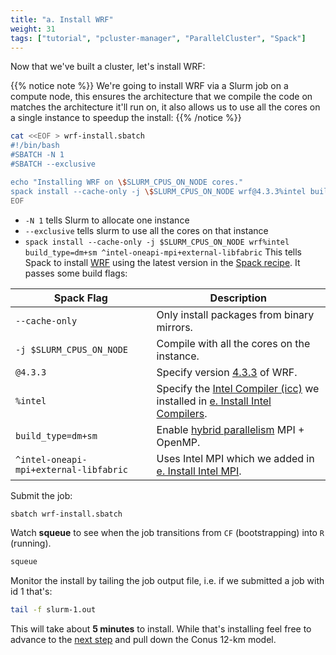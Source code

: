 ```yaml
---
title: "a. Install WRF"
weight: 31
tags: ["tutorial", "pcluster-manager", "ParallelCluster", "Spack"]
---
```


Now that we've built a cluster, let's install WRF:

{{% notice note %}}
We're going to install WRF via a Slurm job on a compute node, this ensures the architecture that we compile the code on matches the architecture it'll run on, it also allows us to use all the cores on a single instance to speedup the install:
{{% /notice %}}

```bash
cat <<EOF > wrf-install.sbatch
#!/bin/bash
#SBATCH -N 1
#SBATCH --exclusive

echo "Installing WRF on \$SLURM_CPUS_ON_NODE cores."
spack install --cache-only -j \$SLURM_CPUS_ON_NODE wrf@4.3.3%intel build_type=dm+sm ^intel-oneapi-mpi+external-libfabric
EOF
```

* `-N 1` tells Slurm to allocate one instance
* `--exclusive` tells slurm to use all the cores on that instance
* `spack install --cache-only -j $SLURM_CPUS_ON_NODE wrf%intel build_type=dm+sm ^intel-oneapi-mpi+external-libfabric` This tells Spack to install [WRF](https://spack.readthedocs.io/en/latest/package_list.html#wrf) using the latest version in the [Spack recipe](https://github.com/spack/spack/blob/develop/var/spack/repos/builtin/packages/wrf/package.py). It passes some build flags:

| **Spack Flag**   | **Description** |
| ----------- | ----------- |
| `--cache-only` | Only install packages from binary mirrors. |
| `-j $SLURM_CPUS_ON_NODE`     | Compile with all the cores on the instance.   |
| `@4.3.3`    | Specify version [4.3.3](https://github.com/wrf-model/WRF/releases/tag/v4.3.3) of WRF. |
| `%intel`     | Specify the [Intel Compiler (icc)](https://spack.readthedocs.io/en/latest/package_list.html#intel-oneapi-compilers) we installed in [e. Install Intel Compilers](/02-cluster/06-install-intel-compilers.html#intel_compilers). |
| `build_type=dm+sm`       | Enable [hybrid parallelism](https://in.nau.edu/hpc/overview/using-the-cluster-advanced/parallelism/) MPI + OpenMP.     |
| `^intel-oneapi-mpi+external-libfabric`    | Uses Intel MPI which we added in [e. Install Intel MPI](/02-cluster/06-install-intel-compilers.html#intel_mpi).   |

Submit the job:

```bash
sbatch wrf-install.sbatch
```

Watch **squeue** to see when the job transitions from `CF` (bootstrapping) into `R` (running).

```bash
squeue
```

Monitor the install by tailing the job output file, i.e. if we submitted a job with id 1 that's:

```bash
tail -f slurm-1.out
```

This will take about **5 minutes** to install. While that's installing feel free to advance to the [next step](/03-wrf/02-conus-12km.html) and pull down the Conus 12-km model.
